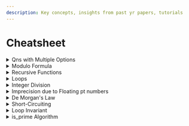 ```yaml
---
description: Key concepts, insights from past yr papers, tutorials
---
```


# Cheatsheet

<details>

<summary>Qns with Multiple Options</summary>

* When the qn starts with " Which of the following..."

</details>

<details>

<summary>Modulo Formula</summary>

$$x \space \% \space n = x - ((x / n) * n)$$

</details>

<details>

<summary>Recursive Functions</summary>

```c
long mystery(long x) {
  if (x == 1) {
    return 1;
  }
  return 1 + mystery(x/2);
}
```

What's the return value of `mystery(10)`?

* `mystery(10)`&#x20;
* \= `1 + mystery(5)`&#x20;
* \= `1 + (1 + mystery(2))`
* &#x20;\= `1 + 1 + (1 + mystery(1))`&#x20;
* \= 4

### Qn: Returns true if m is subnumber of n

* Last digit matches and m/10 is subnumber of n/10. (eg: 123 subnumber of 9123)
* Last digit doesn't match but m is subnumber of n/10. (eg: 123 subnumber of 1237)
* Base case:
  * 0 is subnumber of all integers
  * If m is not 0, then if n == 0, m is not subnumber of n.

<pre class="language-c"><code class="lang-c">bool is_sub_number(long m, long n) {
if (m == 0) {
    return true;
}
if (n == 0) {
<strong>    return false;
</strong>}
return ((m % 10 == n % 10) &#x26;&#x26; is_sub_number(m / 10, n / 10)) || is_sub_number(m, n / 10);
}
</code></pre>

</details>

<details>

<summary>Loops</summary>

![](<.gitbook/assets/image (10).png>)

* Corresponding C code:

```c
if (a) {
  b();
}
if (c) {
  d();
} else if (e) {
  f();
}
g();
```

Which loops correctly compute the sum of all integers b/w i and j inclusive?

```c
long foo(long i, long j) {
  long sum = i;
    long x = i;
    while (x < j) { //Ends at j-1
      x += 1; //INCREMENTS X BEFORE ADDING
        sum += x;

    }
  return sum;
}

long bar(long i, long j) {
  long sum = 0;
    long x = i;
    do {
      sum += x;
        x += 1;
    } while (x <= j);
  return sum;
}

long qux(long i, long j) {
  long sum = 0;
    for (long x = j; x >= i; x = 1) {
      sum += x;
    }
  return sum;
}
```

All loops will compute the sum of all integers b/w i and j inclusive.

</details>

<details>

<summary>Integer Division</summary>

```c
double x = (1/2) * (2/3) * (3/4);
```

What's the value of x?

* 0: All the division results in 0.

How to solve it?

* Typecast either or both values to double so proper division occurs.

</details>

<details>

<summary>Imprecision due to Floating pt numbers</summary>

Qn: Explain why the loop may not terminate

```c
//change is of double type
while (change > 0) {
    if (change > 1) {
    one_dollar += 1;
    change = 1.0;
    } else if (change > 0.5) {
        fifty_cent += 1;
    change = 0.5;
    } else if (change > 0.2) {
        twenty_cent += 1;
        change = 0.2;
    } else if (change > 0.1) {
        ten_cent += 1;
        change = 0.1;
    }
}
```

* The > operators should instead be ≥ operators.&#x20;
* Imprecisions using floating-point values might mean that certain conditions may be evaluated incorrectly, and more importantly, that one may never reach change == 0

</details>

<details>

<summary>De Morgan's Law</summary>

Qn: Married if and only if either (i) he or she is at least 21 years old, or (ii) he or she is at least 16 years old and have the consent of the parents.&#x20;

Write function `cannot_get_married`

<pre class="language-c"><code class="lang-c"><strong>//Allow Marriage
</strong>(age >= 21) || (age >= 16 &#x26;&#x26; consent)

//Now apply De Morgan’s Law:
(age &#x3C; 21) &#x26;&#x26; !(age >= 16 &#x26;&#x26; consent) (age &#x3C; 21) &#x26;&#x26; (!(age >= 16) || !consent)
(age &#x3C; 21) &#x26;&#x26; (age &#x3C; 16 || !consent)
</code></pre>

</details>

<details>

<summary>Short-Circuiting</summary>

* Do cheaper operation first!

Qn: Write a recursive function has8 in C that, given an positive integer number, returns true if the digit 8 appears somewhere in the number, returns false otherwise. Your code should consist of a single return statement and appropriate use short-circuiting to avoid unnecessary checks.

Ans:

* `return (x % 10 == 8) || (x > 10 && has8(x/10));`
  * Since recursive calls use more resources, we should call `x % 10 == 8` condition first to allow short-circuiting.

</details>

<details>

<summary>Loop Invariant</summary>

* Assertion that's true at the following points:
  * Before the loop
  * After each iteration of loop
  * After the loop
* Always explain effects on variable in words
  * Eg: i += 1 --> i is incremented by 1 but the rest of the variables remain the same so we decrement i by 1, thus $$ya^{i - 1} == x^n$$.&#x20;
  * Eg: $$i = (i -1) /2$$. i is decremented and halved, but the rest of the variables remain the same. So we multiply i by 2 and increment it by 1, thus $$ya^{2i+1} == x^n$$
* Since i % 3 == 0 , (i/3) is the same as (i-1)/3 + 1&#x20;

Qn: Determine the loop invariant for:

```c
long foo(long n, long k) {
  long x = n;
  long y = 0;
  while (x >= k) {
     // Line C
     y += 1;
     x -= k;
    // Line D
  }
  // Line E
```

Ans:  `x == n - y*k`

Qn: Proof why loop invariant is true at Line D assuming Line C is true

Ans:&#x20;

* At line C, assuming `x == n - y*k`
* After `y+=1`, we have `x == n - (y+1)*k`
* After `x-=k`, we have `x-k == n - (y+1)*k`
* Simplifying, we get  `x == n - y*k`

### Qn: Specify loop invariant that relates res and i

<pre class="language-c"><code class="lang-c">long f(long n) {
<strong>    long i = 1;
</strong>    long res = 0;
    while (i &#x3C;= n) {
        if (i % 3 == 0) {
            res += 1;
        }
        if (i % 7 == 0) {
            res += 1;
        }
    i += 1;
    // Line A
    }
    // Line B
    return res;
}
</code></pre>

* Loop invariant is `res == (i-1)/3 + (i-1)/7`

### Qn: Argue why it holds

* Since the loop increments res every time i is divisible by 3 or i is divisible by 7, and i increments by 1 every time, starting from i . Just before i += 1 , we can assert that res == i/3 + i/7 .&#x20;
* At Line A, since i becomes bigger, the assertion res == (i-1)/3 + (i-1)/7 now holds. We can check if this assertion holds before the loop – yes it does!
* Now, assume it holds at the beginning of the loop. After the first if block, res == (i-1)/3 + (i-1)/7 might no longer holds. This happens if i % 3 == 0 . If this happens, we have the property that res == (i-1)/3 + (i-1)/7 + 1 after Line 7.&#x20;
* But, since i % 3 == 0 , i / 3 is the same as (i-1)/3 + 1 ! So, the assertion that holds after the first if block is res == i/3 + (i-1)/7 .&#x20;
* Similarly, after the second if block, we can update the assertion to res == i/3 + i/7 . At Line A, since i becomes bigger, the assertion res == (i-1)/3 + (i-1)/7 now holds again. We are back to the same assertion, showing that this is indeed an invariant for the loop.&#x20;

### Qn: Give an assertion relating n and i on Line B.&#x20;

* After we exit the loop, we can be sure that i == n + 1 .&#x20;

### Qn: What is the output of the function in terms of n ? Explain your answer based on the loop invariant and the assertion you have given above

* Combining this assertion with res = (i-1)/3 + (i-1)/7 , we can conclude that at Line B, res == n/3 + n/7 .

</details>

<details>

<summary>is_prime Algorithm</summary>

<pre class="language-c"><code class="lang-c"><strong>//Correct Algo (given n >= 2)
</strong><strong>bool is_prime(long n) {
</strong>    for (long i = 2; i &#x3C;= sqrt(n); i += 1) {
        if ((n % i) == 0) {
<strong>            return false;
</strong>        }
    }
    return true;
}

//Wrong as algo does not check for the case where i is sqrt(n).
//Counter-example: Number that is a square of a prime (eg: 4, 9, 25, ...) will be incorrectly determined as prime
bool is_prime(long n) {
    for (long i = 2; i &#x3C; sqrt(n); i += 1) {
        if ((n % i) == 0) {
            return false;
        }
    }
    return true;
}

//Wrong as function would return 2 as a non-prime.
bool is_prime(long n) {
    for (long i = 2; i &#x3C;= ceil(sqrt(n)); i += 1) {
        if ((n % i) == 0) {
            return false;
        }
    }
<strong>    return true;
</strong>}

</code></pre>

</details>
